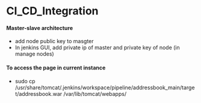 # CI_CD_Integration

#### Master-slave architecture
  * add node public key to masgter
  * In jenkins GUI, add private ip of master and private key of node (in manage nodes)

#### To access the page in current instance
  *  sudo cp /usr/share/tomcat/.jenkins/workspace/pipeline/addressbook_main/target/addressbook.war /var/lib/tomcat/webapps/
